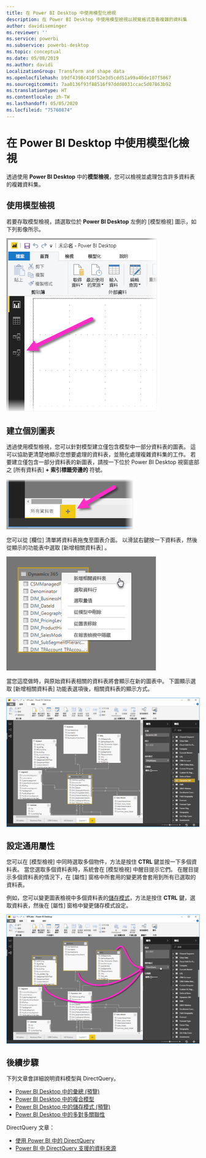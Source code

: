 ```yaml
---
title: 在 Power BI Desktop 中使用模型化檢視
description: 在 Power BI Desktop 中使用模型檢視以視覺格式查看複雜的資料集
author: davidiseminger
ms.reviewer: ''
ms.service: powerbi
ms.subservice: powerbi-desktop
ms.topic: conceptual
ms.date: 05/08/2019
ms.author: davidi
LocalizationGroup: Transform and shape data
ms.openlocfilehash: b9df4398c410f52e3d5cdd51a99a40de107f5867
ms.sourcegitcommit: 7aa0136f93f88516f97ddd8031ccac5d07863b92
ms.translationtype: HT
ms.contentlocale: zh-TW
ms.lasthandoff: 05/05/2020
ms.locfileid: "75760874"
---
```

# <a name="work-with-modeling-view-in-power-bi-desktop"></a>在 Power BI Desktop 中使用模型化檢視

透過使用 **Power BI Desktop** 中的**模型檢視**，您可以檢視並處理包含許多資料表的複雜資料集。


## <a name="using-modeling-view"></a>使用模型檢視

若要存取模型檢視，請選取位於 **Power BI Desktop** 左側的 [模型檢視] 圖示，如下列影像所示。

![Power BI Desktop 中的 [模型檢視] 圖示](media/desktop-modeling-view/modeling-view_02.png)

## <a name="creating-separate-diagrams"></a>建立個別圖表

透過使用模型檢視，您可以針對模型建立僅包含模型中一部分資料表的圖表。 這可以協助更清楚地顯示您想要處理的資料表，並簡化處理複雜資料集的工作。 若要建立僅包含一部分資料表的新圖表，請按一下位於 Power BI Desktop 視窗底部之 [所有資料表] **+ 索引標籤旁邊的**  符號。

![按一下索引標籤區段中的 + 符號來建立新圖表](media/desktop-modeling-view/modeling-view_03.png)

您可以從 [欄位]  清單將資料表拖曳至圖表介面。 以滑鼠右鍵按一下資料表，然後從顯示的功能表中選取 [新增相關資料表]  。

![以滑鼠右鍵按一下資料表並選取 [新增相關資料表]](media/desktop-modeling-view/modeling-view_04.png)

當您這麼做時，與原始資料表相關的資料表將會顯示在新的圖表中。 下圖顯示選取 [新增相關資料表]  功能表選項後，相關資料表的顯示方式。

![顯示相關資料表](media/desktop-modeling-view/modeling-view_05.png)

## <a name="setting-common-properties"></a>設定通用屬性

您可以在 [模型檢視] 中同時選取多個物件，方法是按住 **CTRL** 鍵並按一下多個資料表。 當您選取多個資料表時，系統會在 [模型檢視] 中醒目提示它們。 在醒目提示多個資料表的情況下，在 [屬性]  窗格中所套用的變更將會套用到所有已選取的資料表。

例如，您可以變更圖表檢視中多個資料表的[儲存模式](desktop-storage-mode.md)，方法是按住 **CTRL** 鍵，選取資料表，然後在 [屬性]  窗格中變更儲存模式設定。

![按住 CTRL 來選取多個資料表，然後設定所有已選取資料表的通用屬性](media/desktop-modeling-view/modeling-view_06.png)


## <a name="next-steps"></a>後續步驟

下列文章會詳細說明資料模型與 DirectQuery。

* [Power BI Desktop 中的彙總 (預覽)](desktop-aggregations.md)
* [Power BI Desktop 中的複合模型](desktop-composite-models.md)
* [Power BI Desktop 中的儲存模式 (預覽)](desktop-storage-mode.md)
* [Power BI Desktop 中的多對多關聯性](desktop-many-to-many-relationships.md)


DirectQuery 文章：

* [使用 Power BI 中的 DirectQuery](desktop-directquery-about.md)
* [Power BI 中 DirectQuery 支援的資料來源](desktop-directquery-data-sources.md)
